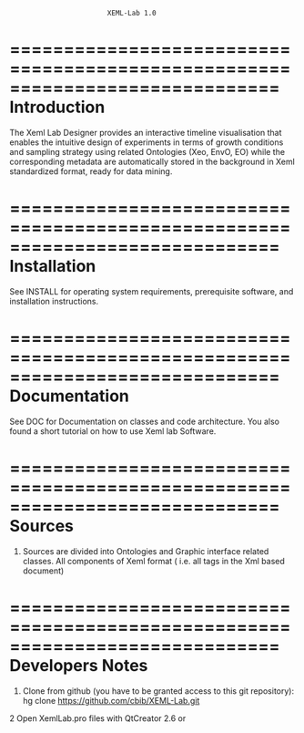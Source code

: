							XEML-Lab 1.0

=============================================================================
                           Introduction             
=============================================================================
The Xeml Lab Designer provides an interactive timeline visualisation that enables the intuitive design of experiments 
in terms of growth conditions and sampling strategy using related Ontologies (Xeo, EnvO, EO) while the corresponding 
metadata are automatically stored in the background in Xeml standardized format, ready for data mining.

=============================================================================
                          Installation         
=============================================================================
See INSTALL for operating system requirements, prerequisite software, 
and installation instructions.

=============================================================================
                          Documentation 
=============================================================================
See DOC for Documentation on classes and code architecture. You also found a short tutorial on how to use Xeml lab Software.


=============================================================================
                          Sources 
=============================================================================

1. Sources are divided into Ontologies  and Graphic interface related classes. All components of Xeml format ( i.e. all tags in the Xml based document)

=============================================================================
                          Developers Notes
=============================================================================

1. Clone from github (you have to be granted access to this git repository):
    hg clone https://github.com/cbib/XEML-Lab.git

2 Open XemlLab.pro files with QtCreator 2.6 or 





